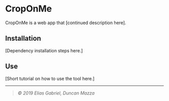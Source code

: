 # CropOnMe

CropOnMe is a web app that [continued description here].

## Installation
[Dependency installation steps here.]

## Use
[Short tutorial on how to use the tool here.]

---

> _&copy; 2019 Elias Gabriel, Duncan Mazza_
